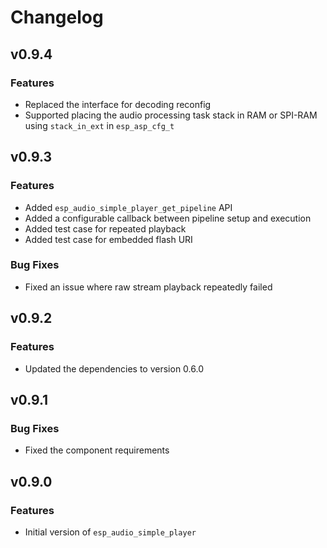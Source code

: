 # Changelog

## v0.9.4

### Features

- Replaced the interface for decoding reconfig
- Supported placing the audio processing task stack in RAM or SPI-RAM using `stack_in_ext` in `esp_asp_cfg_t`

## v0.9.3

### Features
- Added `esp_audio_simple_player_get_pipeline` API
- Added a configurable callback between pipeline setup and execution
- Added test case for repeated playback
- Added test case for embedded flash URI

### Bug Fixes

- Fixed an issue where raw stream playback repeatedly failed


## v0.9.2

### Features
- Updated the dependencies to version 0.6.0

## v0.9.1

### Bug Fixes

- Fixed the component requirements


## v0.9.0

### Features

- Initial version of `esp_audio_simple_player`
